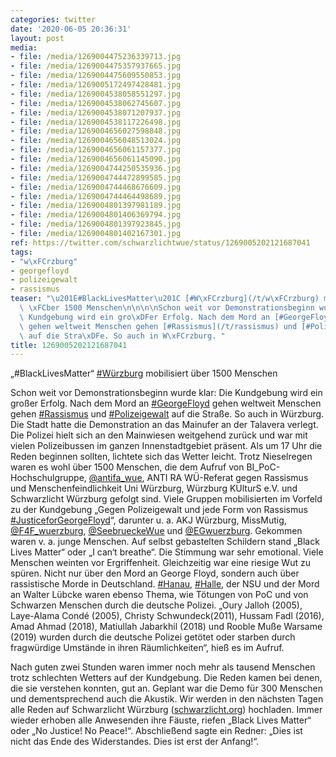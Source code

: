 ```yaml
---
categories: twitter
date: '2020-06-05 20:36:31'
layout: post
media:
- file: /media/1269004475236339713.jpg
- file: /media/1269004475357937665.jpg
- file: /media/1269004475609550853.jpg
- file: /media/1269005172497428481.jpg
- file: /media/1269004538058551297.jpg
- file: /media/1269004538062745607.jpg
- file: /media/1269004538071207937.jpg
- file: /media/1269004538117226498.jpg
- file: /media/1269004656027598848.jpg
- file: /media/1269004656048513024.jpg
- file: /media/1269004656061157377.jpg
- file: /media/1269004656061145090.jpg
- file: /media/1269004744250535936.jpg
- file: /media/1269004744472899585.jpg
- file: /media/1269004744468676609.jpg
- file: /media/1269004744464498689.jpg
- file: /media/1269004801397981189.jpg
- file: /media/1269004801406369794.jpg
- file: /media/1269004801397923845.jpg
- file: /media/1269004801402167301.jpg
ref: https://twitter.com/schwarzlichtwue/status/1269005202121687041
tags:
- "w\xFCrzburg"
- georgefloyd
- polizeigewalt
- rassismus
teaser: "\u201E#BlackLivesMatter\u201C [#W\xFCrzburg](/t/w\xFCrzburg) mobilisiert\
  \ \xFCber 1500 Menschen\n\n\n\nSchon weit vor Demonstrationsbeginn wurde klar: Die\
  \ Kundgebung wird ein gro\xDFer Erfolg. Nach dem Mord an [#GeorgeFloyd](/t/georgefloyd)\
  \ gehen weltweit Menschen gehen [#Rassismus](/t/rassismus) und [#Polizeigewalt](/t/polizeigewalt)\
  \ auf die Stra\xDFe. So auch in W\xFCrzburg. "
title: 1269005202121687041
---
```

„#BlackLivesMatter“ [#Würzburg](/t/würzburg) mobilisiert über 1500 Menschen



Schon weit vor Demonstrationsbeginn wurde klar: Die Kundgebung wird ein großer Erfolg. Nach dem Mord an [#GeorgeFloyd](/t/georgefloyd) gehen weltweit Menschen gehen [#Rassismus](/t/rassismus) und [#Polizeigewalt](/t/polizeigewalt) auf die Straße. So auch in Würzburg. 
Die Stadt hatte die Demonstration an das Mainufer an der Talavera verlegt. Die Polizei hielt sich an den Mainwiesen weitgehend zurück und war mit vielen Polizeibussen im ganzen Innenstadtgebiet präsent. Als um 17 Uhr die Reden beginnen sollten, lichtete sich das Wetter leicht. 
Trotz Nieselregen waren es wohl über 1500 Menschen, die dem Aufruf von BI_PoC-Hochschulgruppe, [@antifa_wue](https://twitter.com/antifa_wue), ANTI RA WÜ-Referat gegen Rassismus und Menschenfeindlichkeit Uni Würzburg, Würzburg KUlturS e.V. und Schwarzlicht Würzburg gefolgt sind. 
Viele Gruppen mobilisierten im Vorfeld zu der Kundgebung „Gegen Polizeigewalt und jede Form von Rassismus [#JusticeforGeorgeFloyd](/t/justiceforgeorgefloyd)“, darunter u. a. AKJ Würzburg, MissMutig, [@F4F_wuerzburg](https://twitter.com/F4F_wuerzburg), [@SeebrueckeWue](https://twitter.com/SeebrueckeWue) und [@EGwuerzburg](https://twitter.com/EGwuerzburg). 
Gekommen waren v. a. junge Menschen. Auf selbst gebastelten Schildern stand „Black Lives Matter“ oder „I can‘t breathe“. Die Stimmung war sehr emotional. Viele Menschen weinten vor Ergriffenheit. Gleichzeitig war eine riesige Wut zu spüren. 
Nicht nur über den Mord an George Floyd, sondern auch über rassistische Morde in Deutschland. [#Hanau](/t/hanau), [#Halle](/t/halle), der NSU und der Mord an Walter Lübcke waren ebenso Thema, wie Tötungen von PoC und von Schwarzen Menschen durch die deutsche Polizei.
„Oury Jalloh (2005), Laye-Alama Condé (2005), Christy Schwundeck(2011), Hussam Fadl (2016), Amad Ahmad (2018), Matiullah Jabarkhil (2018) und Rooble Muße Warsame (2019) wurden durch die deutsche Polizei getötet oder starben durch fragwürdige Umstände in ihren Räumlichkeiten“, hieß es im Aufruf. 



Nach guten zwei Stunden waren immer noch mehr als tausend Menschen trotz schlechten Wetters auf der Kundgebung.
Die Reden kamen bei denen, die sie verstehen konnten, gut an. Geplant war die Demo für 300 Menschen und dementsprechend auch die Akustik. Wir werden in den nächsten Tagen alle Reden auf Schwarzlicht Würzburg ([schwarzlicht.org](http://schwarzlicht.org)) hochladen.
Immer wieder erhoben alle Anwesenden ihre Fäuste, riefen „Black Lives Matter“ oder „No Justice! No Peace!“. Abschließend sagte ein Redner: „Dies ist nicht das Ende des Widerstandes. Dies ist erst der Anfang!“.